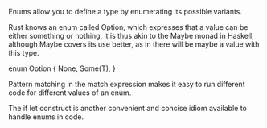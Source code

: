 Enums allow you to define a type by enumerating its possible variants. 

Rust knows an enum called Option, which expresses that a value can be either something or nothing, it is thus akin to the Maybe monad in Haskell, although Maybe covers its use better, as in there will be maybe a value with this type. 

enum Option<T> {
    None,
    Some(T),
}

Pattern matching in the match expression makes it easy to run different code for different values of an enum. 

The if let construct is another convenient and concise idiom available to handle enums in code.